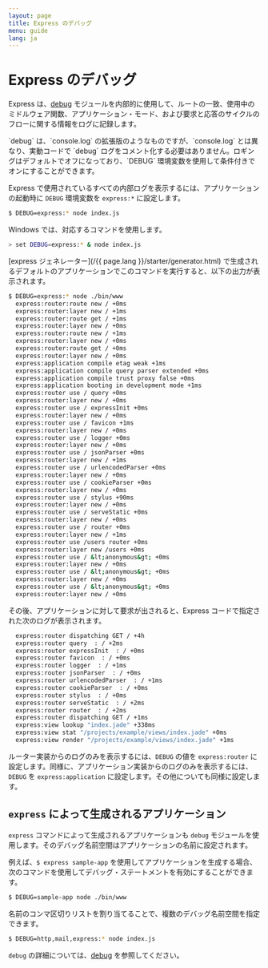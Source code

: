 ```yaml
---
layout: page
title: Express のデバッグ
menu: guide
lang: ja
---
```


# Express のデバッグ

Express は、[debug](https://www.npmjs.com/package/debug) モジュールを内部的に使用して、ルートの一致、使用中のミドルウェア関数、アプリケーション・モード、および要求と応答のサイクルのフローに関する情報をログに記録します。

<div class="doc-box doc-info" markdown="1">
`debug` は、`console.log` の拡張版のようなものですが、`console.log` とは異なり、実動コードで `debug` ログをコメント化する必要はありません。ロギングはデフォルトでオフになっており、`DEBUG` 環境変数を使用して条件付きでオンにすることができます。
</div>

Express で使用されているすべての内部ログを表示するには、アプリケーションの起動時に `DEBUG` 環境変数を `express:*` に設定します。

```sh
$ DEBUG=express:* node index.js
```

Windows では、対応するコマンドを使用します。

```sh
> set DEBUG=express:* & node index.js
```

[express ジェネレーター](/{{ page.lang }}/starter/generator.html) で生成されるデフォルトのアプリケーションでこのコマンドを実行すると、以下の出力が表示されます。

```sh
$ DEBUG=express:* node ./bin/www
  express:router:route new / +0ms
  express:router:layer new / +1ms
  express:router:route get / +1ms
  express:router:layer new / +0ms
  express:router:route new / +1ms
  express:router:layer new / +0ms
  express:router:route get / +0ms
  express:router:layer new / +0ms
  express:application compile etag weak +1ms
  express:application compile query parser extended +0ms
  express:application compile trust proxy false +0ms
  express:application booting in development mode +1ms
  express:router use / query +0ms
  express:router:layer new / +0ms
  express:router use / expressInit +0ms
  express:router:layer new / +0ms
  express:router use / favicon +1ms
  express:router:layer new / +0ms
  express:router use / logger +0ms
  express:router:layer new / +0ms
  express:router use / jsonParser +0ms
  express:router:layer new / +1ms
  express:router use / urlencodedParser +0ms
  express:router:layer new / +0ms
  express:router use / cookieParser +0ms
  express:router:layer new / +0ms
  express:router use / stylus +90ms
  express:router:layer new / +0ms
  express:router use / serveStatic +0ms
  express:router:layer new / +0ms
  express:router use / router +0ms
  express:router:layer new / +1ms
  express:router use /users router +0ms
  express:router:layer new /users +0ms
  express:router use / &lt;anonymous&gt; +0ms
  express:router:layer new / +0ms
  express:router use / &lt;anonymous&gt; +0ms
  express:router:layer new / +0ms
  express:router use / &lt;anonymous&gt; +0ms
  express:router:layer new / +0ms
```

その後、アプリケーションに対して要求が出されると、Express コードで指定された次のログが表示されます。

```sh
  express:router dispatching GET / +4h
  express:router query  : / +2ms
  express:router expressInit  : / +0ms
  express:router favicon  : / +0ms
  express:router logger  : / +1ms
  express:router jsonParser  : / +0ms
  express:router urlencodedParser  : / +1ms
  express:router cookieParser  : / +0ms
  express:router stylus  : / +0ms
  express:router serveStatic  : / +2ms
  express:router router  : / +2ms
  express:router dispatching GET / +1ms
  express:view lookup "index.jade" +338ms
  express:view stat "/projects/example/views/index.jade" +0ms
  express:view render "/projects/example/views/index.jade" +1ms
```

ルーター実装からのログのみを表示するには、`DEBUG` の値を `express:router` に設定します。同様に、アプリケーション実装からのログのみを表示するには、`DEBUG` を `express:application` に設定します。その他についても同様に設定します。

## `express` によって生成されるアプリケーション

`express` コマンドによって生成されるアプリケーションも `debug` モジュールを使用します。そのデバッグ名前空間はアプリケーションの名前に設定されます。

例えば、`$ express sample-app` を使用してアプリケーションを生成する場合、次のコマンドを使用してデバッグ・ステートメントを有効にすることができます。

```sh
$ DEBUG=sample-app node ./bin/www
```

名前のコンマ区切りリストを割り当てることで、複数のデバッグ名前空間を指定できます。

```sh
$ DEBUG=http,mail,express:* node index.js
```

`debug` の詳細については、[debug](https://www.npmjs.com/package/debug) を参照してください。

